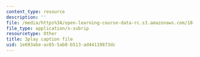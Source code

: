```yaml
---
content_type: resource
description: ''
file: /media/https%3A/open-learning-course-data-rc.s3.amazonaws.com/18-01sc-single-variable-calculus-fall-2010/1e693abeac655ab8b513ad44119873dc_v1AQ8Yi3yB8.vtt
file_type: application/x-subrip
resourcetype: Other
title: 3play caption file
uid: 1e693abe-ac65-5ab8-b513-ad44119873dc
---
```

